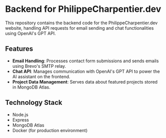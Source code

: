 # Backend for PhilippeCharpentier.dev

This repository contains the backend code for the PhilippeCharpentier.dev website, handling API requests for email sending and chat functionalities using OpenAI's GPT API.

## Features

- **Email Handling**: Processes contact form submissions and sends emails using Brevo's SMTP relay.
- **Chat API**: Manages communication with OpenAI's GPT API to power the AI assistant on the frontend.
- **Project Data Management**: Serves data about featured projects stored in MongoDB Atlas.

## Technology Stack

- Node.js
- Express
- MongoDB Atlas
- Docker (for production environment)

